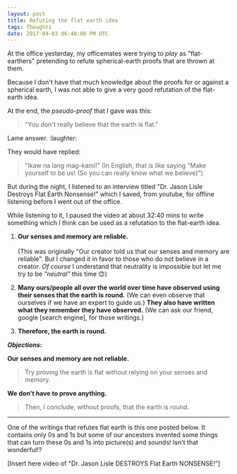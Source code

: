 ```yaml
---
layout: post
title: Refuting the flat earth idea
tags: Thoughts
date: 2017-04-03 06:40:00 PM UTC
---
```


<!-- April 4, 2017 02:40:00 AM Philippine Time -->


At the office yesterday, my officemates were trying to _play_ as "flat-earthers" pretending to refute spherical-earth proofs that are thrown at them.

<!--more-->

Because I don't have that much knowledge about the proofs for or against a spherical earth, I was not able to give a very good refutation of the flat-earth idea.

At the end, the _pseudo-proof_ that I gave was this:

> "You don't really believe that the earth is flat."

Lame answer. :laughter:

They would have replied:

> "Ikaw na lang mag-kami!" (In English, that is like saying "Make yourself to be us! (So you can really know what we believe)")

But during the night, I listened to an interview titled "Dr. Jason Lisle Destroys Flat Earth Nonsense!" which I saved, from youtube, for offline listening before I went out of the office.

While listening to it, I paused the video at about 32:40 mins to write something which I think can be used as a refutation to the flat-earth idea.

1. **Our senses and memory are reliable.**
<br /><br />
(This was originally "Our creator told us that our senses and memory are reliable". But I changed it in favor to those who do not believe in a creator. _Of course_ I understand that neutrality is impossible but let me try to be _"neutral"_ this time :blush:)

2. **Many ours/people all over the world over time have observed using their senses that the earth is round.** (We can even observe that ourselves if we have an expert to guide us.) **They also have written what they remember they have observed.** (We can ask our friend, google [search engine], for those writings.)

3. **Therefore, the earth is round.**

**_Objections:_**

**Our senses and memory are not reliable.**
> Try proving the earth is flat without relying on your senses and memory.

**We don't have to prove anything.**
> Then, I conclude, without proofs, that the earth is round.

---

One of the writings that refutes flat earth is this one posted below. It contains only 0s and 1s but some of our ancestors invented some things that can turn these 0s and 1s into picture(s) and sounds! Isn't that wonderful!?

[Insert here video of "Dr. Jason Lisle DESTROYS Flat Earth NONSENSE!"]

